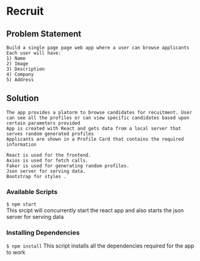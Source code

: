 # Recruit
    
## Problem Statement
    
    Build a single page page web app where a user can browse applicants
    Each user will have:
    1) Name
    2) Image
    3) Description
    4) Company
    5) Address

## Solution

    The app provides a platorm to browse candidates for recuitment. User can see all the profiles or can view specific candidates based upon certain parameters provided
    App is created with React and gets data from a local server that serves random generated profiles
    Applicants are shown in a Profile Card that contains the required information
    
    React is used for the frontend.
    Axios is used for fetch calls.
    Faker is used for generating random profiles.
    Json server for serving data.
    Bootstrap for styles .
    
###  Available Scripts
    
 ` $ npm start `  
        This srcipt will concurrently start the react app and also starts the json server for serving data
    
### Installing Dependencies

 ` $ npm install ` 
        This script installs all the dependencies required for the app to work   
